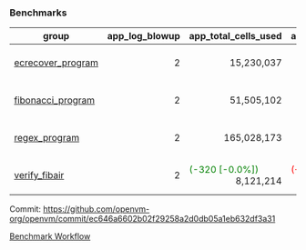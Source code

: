 ### Benchmarks
| group | app_log_blowup | app_total_cells_used | app_total_cycles | app_total_proof_time_ms | leaf_log_blowup | leaf_total_cells_used | leaf_total_cycles | leaf_total_proof_time_ms | max_segment_length | instance | alloc |
|---|---|---|---|---|---|---|---|---|---|---|---|
| [ ecrecover_program ](https://github.com/openvm-org/openvm/blob/benchmark-results/benchmarks/individual/ecrecover-ec646a6602b02f29258a2d0db05a1eb632df3a31.md) | <div style='text-align: right'> 2 </div>  | <div style='text-align: right'> 15,230,037 </div>  | <div style='text-align: right'> 290,016 </div>  | <span style='color: green'>(-3.0 [-0.1%])</span><div style='text-align: right'> 2,384.0 </div>  | <div style='text-align: right'> 2 </div>  | <div style='text-align: right'> 445,730,025 </div>  | <div style='text-align: right'> 9,778,389 </div>  | <div style='text-align: right'> 35,013.0 </div>  | 1048476 | 64cpu-linux-arm64 | mimalloc |
| [ fibonacci_program ](https://github.com/openvm-org/openvm/blob/benchmark-results/benchmarks/individual/fibonacci-ec646a6602b02f29258a2d0db05a1eb632df3a31.md) | <div style='text-align: right'> 2 </div>  | <div style='text-align: right'> 51,505,102 </div>  | <div style='text-align: right'> 1,500,137 </div>  | <span style='color: green'>(-51.0 [-0.9%])</span><div style='text-align: right'> 5,452.0 </div>  | <div style='text-align: right'> 2 </div>  | <span style='color: green'>(-2,570 [-0.0%])</span><div style='text-align: right'> 128,966,671 </div>  | <span style='color: green'>(-334 [-0.0%])</span><div style='text-align: right'> 3,173,374 </div>  | <span style='color: red'>(+507.0 [+3.8%])</span><div style='text-align: right'> 13,858.0 </div>  | 1048476 | 64cpu-linux-arm64 | mimalloc |
| [ regex_program ](https://github.com/openvm-org/openvm/blob/benchmark-results/benchmarks/individual/regex-ec646a6602b02f29258a2d0db05a1eb632df3a31.md) | <div style='text-align: right'> 2 </div>  | <div style='text-align: right'> 165,028,173 </div>  | <div style='text-align: right'> 4,190,904 </div>  | <span style='color: red'>(+13.0 [+0.1%])</span><div style='text-align: right'> 15,836.0 </div>  | <div style='text-align: right'> 2 </div>  | <span style='color: green'>(-16,390 [-0.0%])</span><div style='text-align: right'> 291,395,062 </div>  | <span style='color: green'>(-1,436 [-0.0%])</span><div style='text-align: right'> 6,523,741 </div>  | <span style='color: red'>(+780.0 [+3.0%])</span><div style='text-align: right'> 26,441.0 </div>  | 1048476 | 64cpu-linux-arm64 | mimalloc |
| [ verify_fibair ](https://github.com/openvm-org/openvm/blob/benchmark-results/benchmarks/individual/verify_fibair-ec646a6602b02f29258a2d0db05a1eb632df3a31.md) | <div style='text-align: right'> 2 </div>  | <span style='color: green'>(-320 [-0.0%])</span><div style='text-align: right'> 8,121,214 </div>  | <span style='color: red'>(+24 [+0.0%])</span><div style='text-align: right'> 195,354 </div>  | <span style='color: green'>(-13.0 [-0.9%])</span><div style='text-align: right'> 1,460.0 </div>  | <div style='text-align: right'> - </div>  | <div style='text-align: right'> - </div>  | <div style='text-align: right'> - </div>  | <div style='text-align: right'> - </div>  | 1048476 | 64cpu-linux-arm64 | mimalloc |


Commit: https://github.com/openvm-org/openvm/commit/ec646a6602b02f29258a2d0db05a1eb632df3a31

[Benchmark Workflow](https://github.com/openvm-org/openvm/actions/runs/12568080549)
